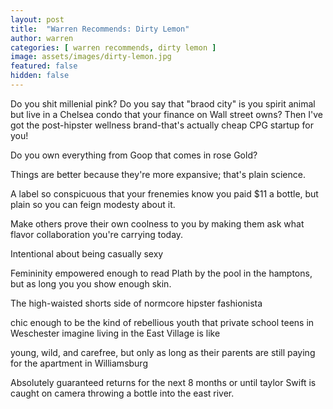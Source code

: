 ```yaml
---
layout: post
title:  "Warren Recommends: Dirty Lemon"
author: warren
categories: [ warren recommends, dirty lemon ]
image: assets/images/dirty-lemon.jpg
featured: false
hidden: false
---
```


Do you shit millenial pink? Do you say that "braod city" is you spirit animal but live in a Chelsea condo that your finance on Wall street owns? Then I've got the post-hipster wellness brand-that's actually cheap CPG startup for you!

Do you own everything from Goop that comes in rose Gold?

Things are better because they're more expansive; that's plain science.

A label so conspicuous that your frenemies know you paid $11 a bottle, but plain so you can feign modesty about it.

Make others prove their own coolness to you by making them ask what flavor collaboration you're carrying today.

Intentional about being casually sexy

Femininity empowered enough to read Plath by the pool in the hamptons, but as long you you show enough skin.

The high-waisted shorts side of normcore hipster fashionista

chic enough to be the kind of rebellious youth that private school teens in Weschester imagine living in the East Village is like

young, wild, and carefree, but only as long as their parents are still paying for the apartment in Williamsburg

Absolutely guaranteed returns for the next 8 months or until taylor Swift is caught on camera throwing a bottle into the east river.
